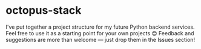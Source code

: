 # octopus-stack
I've put together a project structure for my future Python backend services. Feel free to use it as a starting point for your own projects 😊 Feedback and suggestions are more than welcome — just drop them in the Issues section!
